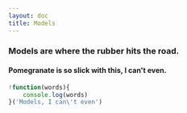 ```yaml
---
layout: doc
title: Models
---
```


### Models are where the rubber hits the road.

#### Pomegranate is so slick with this, I can't even.

```javascript
!function(words){
    console.log(words)
}('Models, I can\'t even')
```